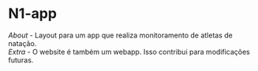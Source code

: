 # N1-app

*About* - Layout para um app que realiza monitoramento de atletas de natação.
<br/>
*Extra* - O website é também um webapp. Isso contribui para modificações futuras.
